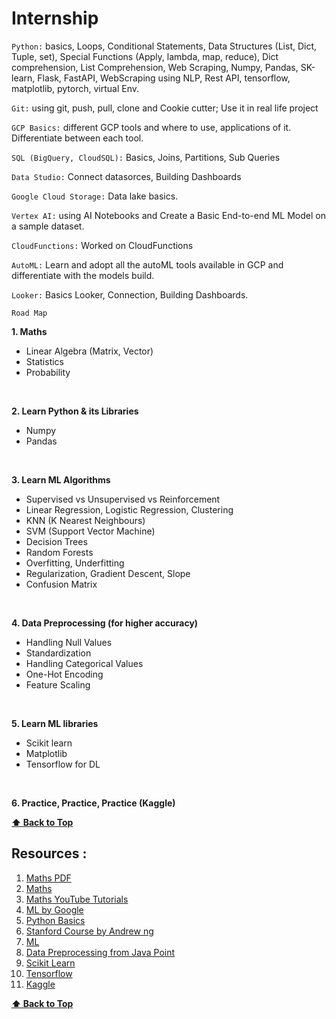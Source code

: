 # Internship
`Python:` basics, Loops, Conditional Statements, Data Structures (List, Dict, Tuple, set), Special Functions (Apply, lambda, map, reduce), Dict comprehension, List Comprehension, Web Scraping, Numpy, Pandas, SK-learn, Flask, FastAPI, WebScraping using NLP, Rest API, tensorflow, matplotlib, pytorch, virtual Env.

`Git:` using git, push, pull, clone and Cookie cutter; Use it in real life project

`GCP Basics:` different GCP tools and where to use, applications of it. Differentiate between each tool.

`SQL (BigQuery, CloudSQL):` Basics, Joins, Partitions, Sub Queries

`Data Studio:` Connect datasorces, Building Dashboards

`Google Cloud Storage:` Data lake basics.

`Vertex AI:` using AI Notebooks and Create a Basic End-to-end ML Model on  a  sample dataset.

`CloudFunctions:` Worked on CloudFunctions

`AutoML:` Learn and adopt all the autoML tools available in GCP and differentiate with the models build.

`Looker:` Basics Looker, Connection, Building Dashboards.

`Road Map`
<br>

**1. Maths**
 - Linear Algebra (Matrix, Vector)
 - Statistics
 - Probability
 <br>
   
**2. Learn Python & its Libraries**
- Numpy 
- Pandas
<br>

**3. Learn ML Algorithms**
- Supervised vs Unsupervised vs Reinforcement
- Linear Regression, Logistic Regression, Clustering
- KNN (K Nearest Neighbours)
- SVM (Support Vector Machine)
- Decision Trees
- Random Forests
- Overfitting, Underfitting
- Regularization, Gradient Descent, Slope
- Confusion Matrix
<br>

**4. Data Preprocessing (for higher accuracy)**
- Handling Null Values
- Standardization
- Handling Categorical Values
- One-Hot Encoding
- Feature Scaling
<br>

**5. Learn ML libraries**
- Scikit learn
- Matplotlib
- Tensorflow for DL
<br>

**6. Practice, Practice, Practice (Kaggle)**

 **[⬆ Back to Top](#Internship)**
 
 
## Resources :
1. [Maths PDF](http://www.maths.qmul.ac.uk/~pjc/notes/linalg.pdf)
2. [Maths](https://www.mathsbox.org.uk/twi/astats.pdf)
3. [Maths YouTube Tutorials](https://www.youtube.com/playlist?list=PLLy_2iUCG87D1CXFxE-SxCFZUiJzQ3IvE)
4. [ML by Google](https://developers.google.com/machine-learning/crash-course) 
5. [Python Basics](https://www.datacamp.com/courses/intro-to-python-for-data-science)
6. [Stanford Course by Andrew ng](https://www.coursera.org/learn/machine-learning) 
7. [ML](https://madewithml.com/)
8. [Data Preprocessing from Java Point](https://www.javatpoint.com/data-preprocessing-machine-learning)
9. [Scikit Learn](https://scikit-learn.org/stable/)
10. [Tensorflow](https://www.tensorflow.org/)
11. [Kaggle](https://www.kaggle.com/)

 **[⬆ Back to Top](#Internship)**
